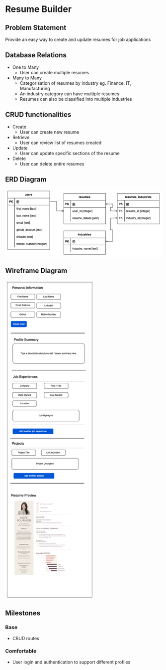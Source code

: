 # Resume Builder

## Problem Statement

Provide an easy way to create and update resumes for job applications

## Database Relations

- One to Many
  - User can create multiple resumes
- Many to Many
  - Categorisation of resumes by industry eg. Finance, IT, Manufacturing
  - An industry category can have multiple resumes
  - Resumes can also be classified into multiple industries

## CRUD functionalities

- Create
  - User can create new resume
- Retrieve
  - User can review list of resumes created
- Update
  - User can update specific sections of the resume
- Delete
  - User can delete entire resumes

## ERD Diagram

![ERD Diagram](./ref/images/resume-builder-erd.png)

## Wireframe Diagram

![Wireframe Diagram](ref/images/resume-builder-wireframe.drawio.png)

## Milestones

### Base

- CRUD routes

### Comfortable

- User login and authentication to support different profiles
